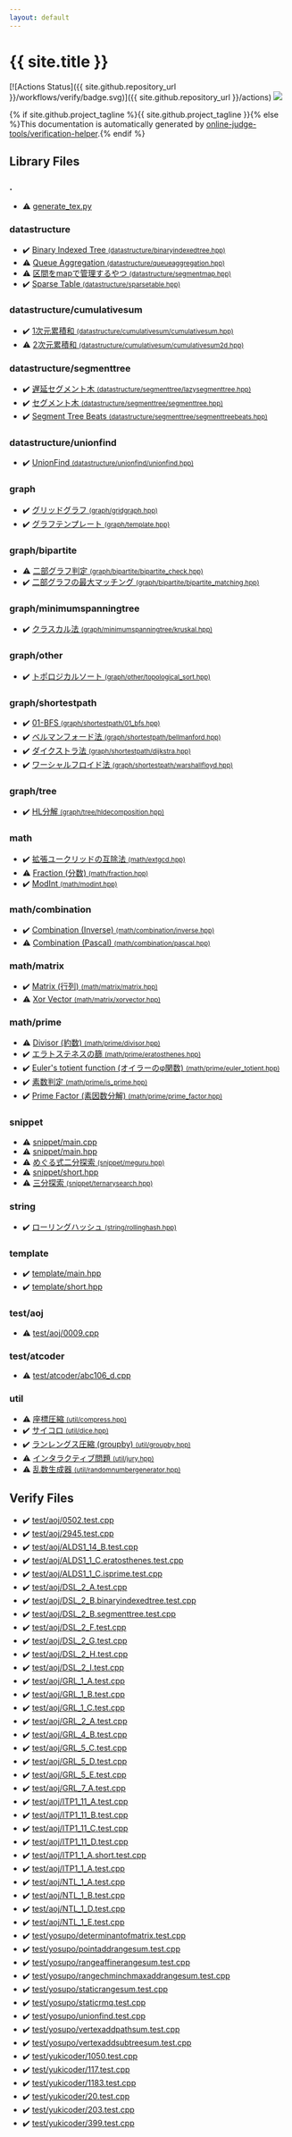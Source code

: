 ```yaml
---
layout: default
---
```


<!-- mathjax config similar to math.stackexchange -->
<script type="text/javascript" async
  src="https://cdnjs.cloudflare.com/ajax/libs/mathjax/2.7.5/MathJax.js?config=TeX-MML-AM_CHTML">
</script>
<script type="text/x-mathjax-config">
  MathJax.Hub.Config({
    TeX: { equationNumbers: { autoNumber: "AMS" }},
    tex2jax: {
      inlineMath: [ ['$','$'] ],
      processEscapes: true
    },
    "HTML-CSS": { matchFontHeight: false },
    displayAlign: "left",
    displayIndent: "2em"
  });
</script>

<script type="text/javascript" src="https://cdnjs.cloudflare.com/ajax/libs/jquery/3.4.1/jquery.min.js"></script>
<script src="https://cdn.jsdelivr.net/npm/jquery-balloon-js@1.1.2/jquery.balloon.min.js" integrity="sha256-ZEYs9VrgAeNuPvs15E39OsyOJaIkXEEt10fzxJ20+2I=" crossorigin="anonymous"></script>
<script type="text/javascript" src="assets/js/copy-button.js"></script>
<link rel="stylesheet" href="assets/css/copy-button.css" />


# {{ site.title }}

[![Actions Status]({{ site.github.repository_url }}/workflows/verify/badge.svg)]({{ site.github.repository_url }}/actions)
<a href="{{ site.github.repository_url }}"><img src="https://img.shields.io/github/last-commit/{{ site.github.owner_name }}/{{ site.github.repository_name }}" /></a>

{% if site.github.project_tagline %}{{ site.github.project_tagline }}{% else %}This documentation is automatically generated by <a href="https://github.com/online-judge-tools/verification-helper">online-judge-tools/verification-helper</a>.{% endif %}

## Library Files

<div id="5058f1af8388633f609cadb75a75dc9d"></div>

### .

* :warning: <a href="library/generate_tex.py.html">generate_tex.py</a>


<div id="8dc87745f885a4cc532acd7b15b8b5fe"></div>

### datastructure

* :heavy_check_mark: <a href="library/datastructure/binaryindexedtree.hpp.html">Binary Indexed Tree <small>(datastructure/binaryindexedtree.hpp)</small></a>
* :warning: <a href="library/datastructure/queueaggregation.hpp.html">Queue Aggregation <small>(datastructure/queueaggregation.hpp)</small></a>
* :warning: <a href="library/datastructure/segmentmap.hpp.html">区間をmapで管理するやつ <small>(datastructure/segmentmap.hpp)</small></a>
* :heavy_check_mark: <a href="library/datastructure/sparsetable.hpp.html">Sparse Table <small>(datastructure/sparsetable.hpp)</small></a>


<div id="053d19836570d3243deead9fd40452d5"></div>

### datastructure/cumulativesum

* :heavy_check_mark: <a href="library/datastructure/cumulativesum/cumulativesum.hpp.html">1次元累積和 <small>(datastructure/cumulativesum/cumulativesum.hpp)</small></a>
* :warning: <a href="library/datastructure/cumulativesum/cumulativesum2d.hpp.html">2次元累積和 <small>(datastructure/cumulativesum/cumulativesum2d.hpp)</small></a>


<div id="23b0293042a380c2b90b74c55c0e1d22"></div>

### datastructure/segmenttree

* :heavy_check_mark: <a href="library/datastructure/segmenttree/lazysegmenttree.hpp.html">遅延セグメント木 <small>(datastructure/segmenttree/lazysegmenttree.hpp)</small></a>
* :heavy_check_mark: <a href="library/datastructure/segmenttree/segmenttree.hpp.html">セグメント木 <small>(datastructure/segmenttree/segmenttree.hpp)</small></a>
* :heavy_check_mark: <a href="library/datastructure/segmenttree/segmenttreebeats.hpp.html">Segment Tree Beats <small>(datastructure/segmenttree/segmenttreebeats.hpp)</small></a>


<div id="30b7082b479ad4b7861d398d23468641"></div>

### datastructure/unionfind

* :heavy_check_mark: <a href="library/datastructure/unionfind/unionfind.hpp.html">UnionFind <small>(datastructure/unionfind/unionfind.hpp)</small></a>


<div id="f8b0b924ebd7046dbfa85a856e4682c8"></div>

### graph

* :heavy_check_mark: <a href="library/graph/gridgraph.hpp.html">グリッドグラフ <small>(graph/gridgraph.hpp)</small></a>
* :heavy_check_mark: <a href="library/graph/template.hpp.html">グラフテンプレート <small>(graph/template.hpp)</small></a>


<div id="d1cac5659bebf80b30fdbc9c35b6208b"></div>

### graph/bipartite

* :warning: <a href="library/graph/bipartite/bipartite_check.hpp.html">二部グラフ判定 <small>(graph/bipartite/bipartite_check.hpp)</small></a>
* :heavy_check_mark: <a href="library/graph/bipartite/bipartite_matching.hpp.html">二部グラフの最大マッチング <small>(graph/bipartite/bipartite_matching.hpp)</small></a>


<div id="fd7b240ac98922caf22c9202d36f936f"></div>

### graph/minimumspanningtree

* :heavy_check_mark: <a href="library/graph/minimumspanningtree/kruskal.hpp.html">クラスカル法 <small>(graph/minimumspanningtree/kruskal.hpp)</small></a>


<div id="7bdf4bef6792afd2baf0aea42eec3899"></div>

### graph/other

* :heavy_check_mark: <a href="library/graph/other/topological_sort.hpp.html">トポロジカルソート <small>(graph/other/topological_sort.hpp)</small></a>


<div id="893699352036854e82d247c81f4d89a6"></div>

### graph/shortestpath

* :heavy_check_mark: <a href="library/graph/shortestpath/01_bfs.hpp.html">01-BFS <small>(graph/shortestpath/01_bfs.hpp)</small></a>
* :heavy_check_mark: <a href="library/graph/shortestpath/bellmanford.hpp.html">ベルマンフォード法 <small>(graph/shortestpath/bellmanford.hpp)</small></a>
* :heavy_check_mark: <a href="library/graph/shortestpath/dijkstra.hpp.html">ダイクストラ法 <small>(graph/shortestpath/dijkstra.hpp)</small></a>
* :heavy_check_mark: <a href="library/graph/shortestpath/warshallfloyd.hpp.html">ワーシャルフロイド法 <small>(graph/shortestpath/warshallfloyd.hpp)</small></a>


<div id="28790b6202284cbbffc9d712b59f4b80"></div>

### graph/tree

* :heavy_check_mark: <a href="library/graph/tree/hldecomposition.hpp.html">HL分解 <small>(graph/tree/hldecomposition.hpp)</small></a>


<div id="7e676e9e663beb40fd133f5ee24487c2"></div>

### math

* :heavy_check_mark: <a href="library/math/extgcd.hpp.html">拡張ユークリッドの互除法 <small>(math/extgcd.hpp)</small></a>
* :warning: <a href="library/math/fraction.hpp.html">Fraction (分数) <small>(math/fraction.hpp)</small></a>
* :heavy_check_mark: <a href="library/math/modint.hpp.html">ModInt <small>(math/modint.hpp)</small></a>


<div id="54907edcdfa59aabac4f72caf192990b"></div>

### math/combination

* :heavy_check_mark: <a href="library/math/combination/inverse.hpp.html">Combination (Inverse) <small>(math/combination/inverse.hpp)</small></a>
* :warning: <a href="library/math/combination/pascal.hpp.html">Combination (Pascal) <small>(math/combination/pascal.hpp)</small></a>


<div id="a9839e7477a4d9c748aee996b52a14d5"></div>

### math/matrix

* :heavy_check_mark: <a href="library/math/matrix/matrix.hpp.html">Matrix (行列) <small>(math/matrix/matrix.hpp)</small></a>
* :warning: <a href="library/math/matrix/xorvector.hpp.html">Xor Vector <small>(math/matrix/xorvector.hpp)</small></a>


<div id="284ec5e6a3c30a992cd88179b43d3dce"></div>

### math/prime

* :warning: <a href="library/math/prime/divisor.hpp.html">Divisor (約数) <small>(math/prime/divisor.hpp)</small></a>
* :heavy_check_mark: <a href="library/math/prime/eratosthenes.hpp.html">エラトステネスの篩 <small>(math/prime/eratosthenes.hpp)</small></a>
* :heavy_check_mark: <a href="library/math/prime/euler_totient.hpp.html">Euler's totient function (オイラーのφ関数) <small>(math/prime/euler_totient.hpp)</small></a>
* :heavy_check_mark: <a href="library/math/prime/is_prime.hpp.html">素数判定 <small>(math/prime/is_prime.hpp)</small></a>
* :heavy_check_mark: <a href="library/math/prime/prime_factor.hpp.html">Prime Factor (素因数分解) <small>(math/prime/prime_factor.hpp)</small></a>


<div id="54de4c5e0ecfc39083b31b56ee36cb19"></div>

### snippet

* :warning: <a href="library/snippet/main.cpp.html">snippet/main.cpp</a>
* :warning: <a href="library/snippet/main.hpp.html">snippet/main.hpp</a>
* :warning: <a href="library/snippet/meguru.hpp.html">めぐる式二分探索 <small>(snippet/meguru.hpp)</small></a>
* :warning: <a href="library/snippet/short.hpp.html">snippet/short.hpp</a>
* :warning: <a href="library/snippet/ternarysearch.hpp.html">三分探索 <small>(snippet/ternarysearch.hpp)</small></a>


<div id="b45cffe084dd3d20d928bee85e7b0f21"></div>

### string

* :heavy_check_mark: <a href="library/string/rollinghash.hpp.html">ローリングハッシュ <small>(string/rollinghash.hpp)</small></a>


<div id="66f6181bcb4cff4cd38fbc804a036db6"></div>

### template

* :heavy_check_mark: <a href="library/template/main.hpp.html">template/main.hpp</a>
* :heavy_check_mark: <a href="library/template/short.hpp.html">template/short.hpp</a>


<div id="0d0c91c0cca30af9c1c9faef0cf04aa9"></div>

### test/aoj

* :warning: <a href="library/test/aoj/0009.cpp.html">test/aoj/0009.cpp</a>


<div id="e8ba03245cc911ba95395348d53122a0"></div>

### test/atcoder

* :warning: <a href="library/test/atcoder/abc106_d.cpp.html">test/atcoder/abc106_d.cpp</a>


<div id="05c7e24700502a079cdd88012b5a76d3"></div>

### util

* :warning: <a href="library/util/compress.hpp.html">座標圧縮 <small>(util/compress.hpp)</small></a>
* :heavy_check_mark: <a href="library/util/dice.hpp.html">サイコロ <small>(util/dice.hpp)</small></a>
* :heavy_check_mark: <a href="library/util/groupby.hpp.html">ランレングス圧縮 (groupby) <small>(util/groupby.hpp)</small></a>
* :warning: <a href="library/util/jury.hpp.html">インタラクティブ問題 <small>(util/jury.hpp)</small></a>
* :warning: <a href="library/util/randomnumbergenerator.hpp.html">乱数生成器 <small>(util/randomnumbergenerator.hpp)</small></a>


## Verify Files

* :heavy_check_mark: <a href="verify/test/aoj/0502.test.cpp.html">test/aoj/0502.test.cpp</a>
* :heavy_check_mark: <a href="verify/test/aoj/2945.test.cpp.html">test/aoj/2945.test.cpp</a>
* :heavy_check_mark: <a href="verify/test/aoj/ALDS1_14_B.test.cpp.html">test/aoj/ALDS1_14_B.test.cpp</a>
* :heavy_check_mark: <a href="verify/test/aoj/ALDS1_1_C.eratosthenes.test.cpp.html">test/aoj/ALDS1_1_C.eratosthenes.test.cpp</a>
* :heavy_check_mark: <a href="verify/test/aoj/ALDS1_1_C.isprime.test.cpp.html">test/aoj/ALDS1_1_C.isprime.test.cpp</a>
* :heavy_check_mark: <a href="verify/test/aoj/DSL_2_A.test.cpp.html">test/aoj/DSL_2_A.test.cpp</a>
* :heavy_check_mark: <a href="verify/test/aoj/DSL_2_B.binaryindexedtree.test.cpp.html">test/aoj/DSL_2_B.binaryindexedtree.test.cpp</a>
* :heavy_check_mark: <a href="verify/test/aoj/DSL_2_B.segmenttree.test.cpp.html">test/aoj/DSL_2_B.segmenttree.test.cpp</a>
* :heavy_check_mark: <a href="verify/test/aoj/DSL_2_F.test.cpp.html">test/aoj/DSL_2_F.test.cpp</a>
* :heavy_check_mark: <a href="verify/test/aoj/DSL_2_G.test.cpp.html">test/aoj/DSL_2_G.test.cpp</a>
* :heavy_check_mark: <a href="verify/test/aoj/DSL_2_H.test.cpp.html">test/aoj/DSL_2_H.test.cpp</a>
* :heavy_check_mark: <a href="verify/test/aoj/DSL_2_I.test.cpp.html">test/aoj/DSL_2_I.test.cpp</a>
* :heavy_check_mark: <a href="verify/test/aoj/GRL_1_A.test.cpp.html">test/aoj/GRL_1_A.test.cpp</a>
* :heavy_check_mark: <a href="verify/test/aoj/GRL_1_B.test.cpp.html">test/aoj/GRL_1_B.test.cpp</a>
* :heavy_check_mark: <a href="verify/test/aoj/GRL_1_C.test.cpp.html">test/aoj/GRL_1_C.test.cpp</a>
* :heavy_check_mark: <a href="verify/test/aoj/GRL_2_A.test.cpp.html">test/aoj/GRL_2_A.test.cpp</a>
* :heavy_check_mark: <a href="verify/test/aoj/GRL_4_B.test.cpp.html">test/aoj/GRL_4_B.test.cpp</a>
* :heavy_check_mark: <a href="verify/test/aoj/GRL_5_C.test.cpp.html">test/aoj/GRL_5_C.test.cpp</a>
* :heavy_check_mark: <a href="verify/test/aoj/GRL_5_D.test.cpp.html">test/aoj/GRL_5_D.test.cpp</a>
* :heavy_check_mark: <a href="verify/test/aoj/GRL_5_E.test.cpp.html">test/aoj/GRL_5_E.test.cpp</a>
* :heavy_check_mark: <a href="verify/test/aoj/GRL_7_A.test.cpp.html">test/aoj/GRL_7_A.test.cpp</a>
* :heavy_check_mark: <a href="verify/test/aoj/ITP1_11_A.test.cpp.html">test/aoj/ITP1_11_A.test.cpp</a>
* :heavy_check_mark: <a href="verify/test/aoj/ITP1_11_B.test.cpp.html">test/aoj/ITP1_11_B.test.cpp</a>
* :heavy_check_mark: <a href="verify/test/aoj/ITP1_11_C.test.cpp.html">test/aoj/ITP1_11_C.test.cpp</a>
* :heavy_check_mark: <a href="verify/test/aoj/ITP1_11_D.test.cpp.html">test/aoj/ITP1_11_D.test.cpp</a>
* :heavy_check_mark: <a href="verify/test/aoj/ITP1_1_A.short.test.cpp.html">test/aoj/ITP1_1_A.short.test.cpp</a>
* :heavy_check_mark: <a href="verify/test/aoj/ITP1_1_A.test.cpp.html">test/aoj/ITP1_1_A.test.cpp</a>
* :heavy_check_mark: <a href="verify/test/aoj/NTL_1_A.test.cpp.html">test/aoj/NTL_1_A.test.cpp</a>
* :heavy_check_mark: <a href="verify/test/aoj/NTL_1_B.test.cpp.html">test/aoj/NTL_1_B.test.cpp</a>
* :heavy_check_mark: <a href="verify/test/aoj/NTL_1_D.test.cpp.html">test/aoj/NTL_1_D.test.cpp</a>
* :heavy_check_mark: <a href="verify/test/aoj/NTL_1_E.test.cpp.html">test/aoj/NTL_1_E.test.cpp</a>
* :heavy_check_mark: <a href="verify/test/yosupo/determinantofmatrix.test.cpp.html">test/yosupo/determinantofmatrix.test.cpp</a>
* :heavy_check_mark: <a href="verify/test/yosupo/pointaddrangesum.test.cpp.html">test/yosupo/pointaddrangesum.test.cpp</a>
* :heavy_check_mark: <a href="verify/test/yosupo/rangeaffinerangesum.test.cpp.html">test/yosupo/rangeaffinerangesum.test.cpp</a>
* :heavy_check_mark: <a href="verify/test/yosupo/rangechminchmaxaddrangesum.test.cpp.html">test/yosupo/rangechminchmaxaddrangesum.test.cpp</a>
* :heavy_check_mark: <a href="verify/test/yosupo/staticrangesum.test.cpp.html">test/yosupo/staticrangesum.test.cpp</a>
* :heavy_check_mark: <a href="verify/test/yosupo/staticrmq.test.cpp.html">test/yosupo/staticrmq.test.cpp</a>
* :heavy_check_mark: <a href="verify/test/yosupo/unionfind.test.cpp.html">test/yosupo/unionfind.test.cpp</a>
* :heavy_check_mark: <a href="verify/test/yosupo/vertexaddpathsum.test.cpp.html">test/yosupo/vertexaddpathsum.test.cpp</a>
* :heavy_check_mark: <a href="verify/test/yosupo/vertexaddsubtreesum.test.cpp.html">test/yosupo/vertexaddsubtreesum.test.cpp</a>
* :heavy_check_mark: <a href="verify/test/yukicoder/1050.test.cpp.html">test/yukicoder/1050.test.cpp</a>
* :heavy_check_mark: <a href="verify/test/yukicoder/117.test.cpp.html">test/yukicoder/117.test.cpp</a>
* :heavy_check_mark: <a href="verify/test/yukicoder/1183.test.cpp.html">test/yukicoder/1183.test.cpp</a>
* :heavy_check_mark: <a href="verify/test/yukicoder/20.test.cpp.html">test/yukicoder/20.test.cpp</a>
* :heavy_check_mark: <a href="verify/test/yukicoder/203.test.cpp.html">test/yukicoder/203.test.cpp</a>
* :heavy_check_mark: <a href="verify/test/yukicoder/399.test.cpp.html">test/yukicoder/399.test.cpp</a>


